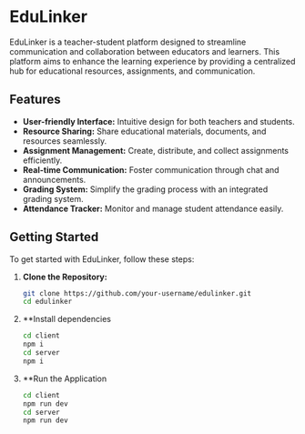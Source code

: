 # EduLinker

EduLinker is a teacher-student platform designed to streamline communication and collaboration between educators and learners. This platform aims to enhance the learning experience by providing a centralized hub for educational resources, assignments, and communication.

## Features

- **User-friendly Interface:** Intuitive design for both teachers and students.
- **Resource Sharing:** Share educational materials, documents, and resources seamlessly.
- **Assignment Management:** Create, distribute, and collect assignments efficiently.
- **Real-time Communication:** Foster communication through chat and announcements.
- **Grading System:** Simplify the grading process with an integrated grading system.
- **Attendance Tracker:** Monitor and manage student attendance easily.

## Getting Started

To get started with EduLinker, follow these steps:

1. **Clone the Repository:**
   ```bash
   git clone https://github.com/your-username/edulinker.git
   cd edulinker
2. **Install dependencies
    ```bash
   cd client
   npm i
   cd server
   npm i
3. **Run the Application
   ```bash
   cd client
   npm run dev
   cd server
   npm run dev
